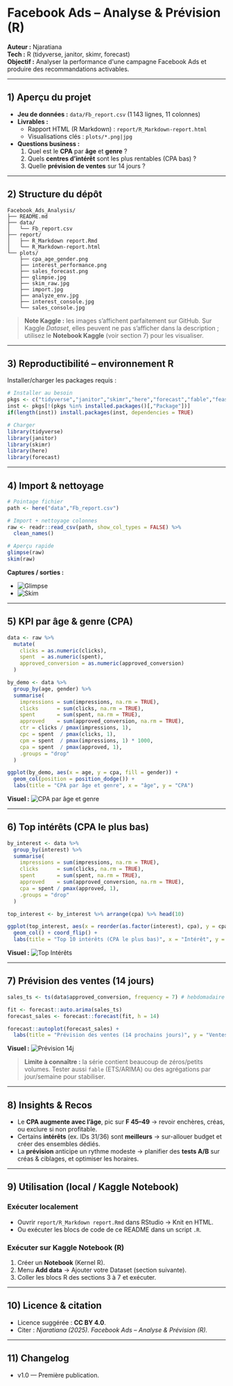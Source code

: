 # Facebook Ads – Analyse & Prévision (R)

**Auteur :** Njaratiana  
**Tech :** R (tidyverse, janitor, skimr, forecast)  
**Objectif :** Analyser la performance d'une campagne Facebook Ads et produire des recommandations activables.

---

## 1) Aperçu du projet

- **Jeu de données :** `data/Fb_report.csv` (1 143 lignes, 11 colonnes)
- **Livrables :**
  - Rapport HTML (R Markdown) : `report/R_Markdown-report.html`
  - Visualisations clés : `plots/*.png|jpg`
- **Questions business :**
  1. Quel est le **CPA** par **âge** et **genre** ?  
  2. Quels **centres d’intérêt** sont les plus rentables (CPA bas) ?  
  3. Quelle **prévision de ventes** sur 14 jours ?

---

## 2) Structure du dépôt

```
Facebook_Ads_Analysis/
├── README.md
├── data/
│   └── Fb_report.csv
├── report/
│   ├── R_Markdown report.Rmd
│   └── R_Markdown-report.html
└── plots/
    ├── cpa_age_gender.png
    ├── interest_performance.png
    ├── sales_forecast.png
    ├── glimpse.jpg
    ├── skim_raw.jpg
    ├── import.jpg
    ├── analyze_env.jpg
    ├── interest_console.jpg
    └── sales_console.jpg
```

> **Note Kaggle :** les images s’affichent parfaitement sur GitHub. Sur Kaggle *Dataset*, elles peuvent ne pas s’afficher dans la description ; utilisez le **Notebook Kaggle** (voir section 7) pour les visualiser.

---

## 3) Reproductibilité – environnement R

Installer/charger les packages requis :

```r
# Installer au besoin
pkgs <- c("tidyverse","janitor","skimr","here","forecast","fable","feasts") # fable/feasts optionnels
inst <- pkgs[!(pkgs %in% installed.packages()[,"Package"])]
if(length(inst)) install.packages(inst, dependencies = TRUE)

# Charger
library(tidyverse)
library(janitor)
library(skimr)
library(here)
library(forecast)
```

---

## 4) Import & nettoyage

```r
# Pointage fichier
path <- here("data","Fb_report.csv")

# Import + nettoyage colonnes
raw <- readr::read_csv(path, show_col_types = FALSE) %>%
  clean_names()

# Aperçu rapide
glimpse(raw)
skim(raw)
```

**Captures / sorties :**
- ![Glimpse](plots/Glimpse.JPG)
- ![Skim](plots/skim_raw.JPG)

---

## 5) KPI par âge & genre (CPA)

```r
data <- raw %>%
  mutate(
    clicks = as.numeric(clicks),
    spent  = as.numeric(spent),
    approved_conversion = as.numeric(approved_conversion)
  )

by_demo <- data %>%
  group_by(age, gender) %>%
  summarise(
    impressions = sum(impressions, na.rm = TRUE),
    clicks      = sum(clicks, na.rm = TRUE),
    spent       = sum(spent, na.rm = TRUE),
    approved    = sum(approved_conversion, na.rm = TRUE),
    ctr = clicks / pmax(impressions, 1),
    cpc = spent  / pmax(clicks, 1),
    cpm = spent  / pmax(impressions, 1) * 1000,
    cpa = spent  / pmax(approved, 1),
    .groups = "drop"
  )

ggplot(by_demo, aes(x = age, y = cpa, fill = gender)) +
  geom_col(position = position_dodge()) +
  labs(title = "CPA par âge et genre", x = "âge", y = "CPA")
```

**Visuel :**
![CPA par âge et genre](plots/cpa_age_gender.png)

---

## 6) Top intérêts (CPA le plus bas)

```r
by_interest <- data %>%
  group_by(interest) %>%
  summarise(
    impressions = sum(impressions, na.rm = TRUE),
    clicks      = sum(clicks, na.rm = TRUE),
    spent       = sum(spent, na.rm = TRUE),
    approved    = sum(approved_conversion, na.rm = TRUE),
    cpa = spent / pmax(approved, 1),
    .groups = "drop"
  )

top_interest <- by_interest %>% arrange(cpa) %>% head(10)

ggplot(top_interest, aes(x = reorder(as.factor(interest), cpa), y = cpa)) +
  geom_col() + coord_flip() +
  labs(title = "Top 10 intérêts (CPA le plus bas)", x = "Intérêt", y = "CPA")
```

**Visuel :**
![Top Intérêts](plots/interest_performance.png)

---

## 7) Prévision des ventes (14 jours)

```r
sales_ts <- ts(data$approved_conversion, frequency = 7) # hebdomadaire

fit <- forecast::auto.arima(sales_ts)
forecast_sales <- forecast::forecast(fit, h = 14)

forecast::autoplot(forecast_sales) +
  labs(title = "Prévision des ventes (14 prochains jours)", y = "Ventes prévues")
```

**Visuel :**
![Prévision 14j](plots/sales_forecast.png)

> **Limite à connaître :** la série contient beaucoup de zéros/petits volumes. Tester aussi `fable` (ETS/ARIMA) ou des agrégations par jour/semaine pour stabiliser.

---

## 8) Insights & Recos

- Le **CPA augmente avec l’âge**, pic sur **F 45–49** → revoir enchères, créas, ou exclure si non profitable.  
- Certains **intérêts** (ex. IDs 31/36) sont **meilleurs** → sur-allouer budget et créer des ensembles dédiés.  
- La **prévision** anticipe un rythme modeste → planifier des **tests A/B** sur créas & ciblages, et optimiser les horaires.

---

## 9) Utilisation (local / Kaggle Notebook)

### Exécuter localement
- Ouvrir `report/R_Markdown report.Rmd` dans RStudio → Knit en HTML.
- Ou exécuter les blocs de code de ce README dans un script `.R`.

### Exécuter sur Kaggle Notebook (R)
1. Créer un **Notebook** (Kernel R).  
2. Menu **Add data** → Ajouter votre Dataset (section suivante).  
3. Coller les blocs R des sections 3 à 7 et exécuter.

---

## 10) Licence & citation

- Licence suggérée : **CC BY 4.0**.  
- Citer : *Njaratiana (2025). Facebook Ads – Analyse & Prévision (R).*

---

## 11) Changelog

- v1.0 — Première publication.
